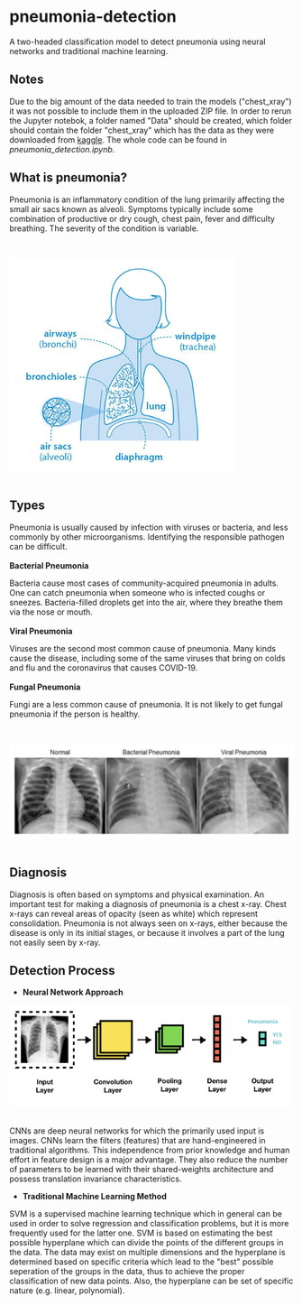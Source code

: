 # pneumonia-detection
A two-headed classification model to detect pneumonia using neural networks and traditional machine learning.

## Notes
Due to the big amount of the data needed to train the models ("chest_xray") it was not possible to include them in the uploaded ZIP file. In order to rerun the Jupyter notebok, a folder named "Data" should be created, which folder should contain the folder "chest_xray" which has the data as they were downloaded from [kaggle](https://www.kaggle.com/paultimothymooney/chest-xray-pneumonia). The whole code can be found in *pneumonia_detection.ipynb*.

## **What is pneumonia?**

Pneumonia is an inflammatory condition of the lung primarily affecting the small air sacs known as alveoli.  Symptoms typically include some combination of productive or dry cough, chest pain, fever and difficulty breathing. The severity of the condition is variable.   

<br><div><img src="./readme_images/intro_image.png" width="400"></div><br>

## **Types**

Pneumonia is usually caused by infection with viruses or bacteria, and less commonly by other microorganisms. Identifying the responsible pathogen can be difficult. 
<br><br>
**Bacterial Pneumonia**

Bacteria cause most cases of community-acquired pneumonia in adults.
One can catch pneumonia when someone who is infected coughs or sneezes. Bacteria-filled droplets get into the air, where they breathe them via the nose or mouth.
<br><br>
**Viral Pneumonia**

Viruses are the second most common cause of pneumonia. Many kinds cause the disease, including some of the same viruses that bring on colds and flu and the coronavirus that causes COVID-19.
<br><br>
**Fungal Pneumonia**

Fungi are a less common cause of pneumonia. It is not likely to get fungal pneumonia if the person is healthy. 

<br><div><img src="./readme_images/types_pneumonias.png" width="600"></div><br>

## **Diagnosis**

Diagnosis is often based on symptoms and physical examination. An important test for making a diagnosis of pneumonia is a chest x-ray. Chest x-rays can reveal areas of opacity (seen as white) which represent consolidation. Pneumonia is not always seen on x-rays, either because the disease is only in its initial stages, or because it involves a part of the lung not easily seen by x-ray.

## **Detection Process**

*    **Neural Network Approach**

<div><img src="./readme_images/cnn.png" width="500"></div><br>

CNNs are deep neural networks for which the primarily used input is images. CNNs learn the filters (features) that are hand-engineered in traditional algorithms. This independence from prior knowledge and human effort in feature design is a major advantage. They also reduce the number of parameters to be learned with their shared-weights architecture and possess translation invariance characteristics.

*    **Traditional Machine Learning Method**

SVM is a supervised machine learning technique which in general can be used in order to solve regression and classification problems, but it is more frequently used for the latter one. SVM is based on estimating the best possible hyperplane which can divide the points of the different groups in the data. The data may exist on multiple dimensions and the hyperplane is determined based on specific criteria which lead to the "best" possible seperation of the groups in the data, thus to achieve the proper classification of new data points. Also, the hyperplane can be set of specific nature (e.g. linear, polynomial).
